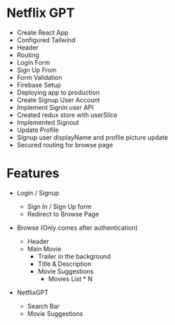 # Netflix GPT

- Create React App
- Configured Tailwind
- Header
- Routing
- Login Form
- Sign Up From
- Form Validation
- Firebase Setup
- Deploying app to production
- Create Signup User Account
- Implement SignIn user API
- Created redux store with userSlice
- Implemented Signout
- Update Profile
- Signup user displayName and profile picture update
- Secured routing for browse page

# Features

- Login / Signup
  - Sign In / Sign Up form
  - Redirect to Browse Page
- Browse (Only comes after authentication)

  - Header
  - Main Movie
    - Trailer in the background
    - Title & Description
    - Movie Suggestions
      - Movies List \* N

- NetflixGPT
  - Search Bar
  - Movie Suggestions
